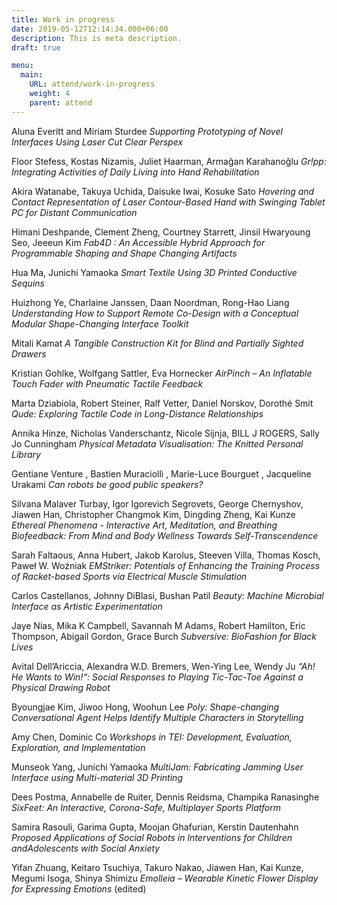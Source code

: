 ```yaml
---
title: Work in progress
date: 2019-05-12T12:14:34.000+06:00
description: This is meta description.
draft: true

menu:
  main:
    URL: attend/work-in-progress
    weight: 4
    parent: attend
---
```


Aluna Everitt and Miriam Sturdee
_Supporting Prototyping of Novel Interfaces Using Laser Cut Clear Perspex_

Floor Stefess, Kostas Nizamis, Juliet Haarman, Armağan Karahanoğlu
_Gr!pp: Integrating Activities of Daily Living into Hand Rehabilitation_

Akira Watanabe, Takuya Uchida, Daisuke Iwai, Kosuke Sato
_Hovering and Contact Representation of Laser Contour-Based Hand with Swinging Tablet PC for Distant Communication_

Himani Deshpande, Clement Zheng, Courtney Starrett, Jinsil Hwaryoung Seo, Jeeeun Kim
_Fab4D : An Accessible Hybrid Approach for Programmable Shaping and Shape Changing Artifacts_

Hua Ma, Junichi Yamaoka
_Smart Textile Using 3D Printed Conductive Sequins_

Huizhong Ye, Charlaine Janssen, Daan Noordman, Rong-Hao Liang
_Understanding How to Support Remote Co-Design with a Conceptual Modular Shape-Changing Interface Toolkit_

Mitali Kamat
_A Tangible Construction Kit for Blind and Partially Sighted Drawers_

Kristian Gohlke, Wolfgang Sattler, Eva Hornecker
_AirPinch – An Inflatable Touch Fader with Pneumatic Tactile Feedback_

Marta Dziabiola, Robert Steiner, Ralf Vetter, Daniel Norskov, Dorothé Smit
_Qude: Exploring Tactile Code in Long-Distance Relationships_

Annika Hinze, Nicholas Vanderschantz, Nicole Sijnja, BILL J ROGERS, Sally Jo Cunningham
_Physical Metadata Visualisation: The Knitted Personal Library_

Gentiane Venture , Bastien Muraciolli , Marie-Luce Bourguet , Jacqueline Urakami
_Can robots be good public speakers?_

Silvana Malaver Turbay, Igor Igorevich Segrovets, George Chernyshov, Jiawen Han, Christopher Changmok Kim, Dingding Zheng, Kai Kunze
_Ethereal Phenomena - Interactive Art, Meditation, and Breathing Biofeedback: From Mind and Body Wellness Towards 
Self-Transcendence_

Sarah Faltaous, Anna Hubert, Jakob Karolus, Steeven Villa, Thomas Kosch, Paweł W. Woźniak
_EMStriker: Potentials of Enhancing the Training Process of Racket-based Sports via Electrical Muscle Stimulation_

Carlos Castellanos, Johnny DiBlasi, Bushan Patil
_Beauty: Machine Microbial Interface as Artistic Experimentation_

Jaye Nias, Mika K Campbell, Savannah M Adams, Robert Hamilton, Eric Thompson, Abigail Gordon, Grace Burch
_Subversive: BioFashion for Black Lives_

Avital Dell’Ariccia, Alexandra W.D. Bremers, Wen-Ying Lee, Wendy Ju
_“Ah! He Wants to Win!“: Social Responses to Playing Tic-Tac-Toe Against a Physical Drawing Robot_

Byoungjae Kim, Jiwoo Hong, Woohun Lee
_Poly: Shape-changing Conversational Agent Helps Identify Multiple Characters in Storytelling_

Amy Chen, Dominic Co
_Workshops in TEI: Development, Evaluation, Exploration, and Implementation_

Munseok Yang, Junichi Yamaoka
_MultiJam: Fabricating Jamming User Interface using Multi-material 3D Printing_

Dees Postma, Annabelle de Ruiter, Dennis Reidsma, Champika Ranasinghe
_SixFeet: An Interactive, Corona-Safe, Multiplayer Sports Platform_

Samira Rasouli, Garima Gupta, Moojan Ghafurian, Kerstin Dautenhahn
_Proposed Applications of Social Robots in Interventions for Children andAdolescents with Social Anxiety_

Yifan Zhuang, Keitaro Tsuchiya, Takuro Nakao, Jiawen Han, Kai Kunze, Megumi Isoga, Shinya Shimizu
_Emolleia – Wearable Kinetic Flower Display for Expressing Emotions_ (edited) 

